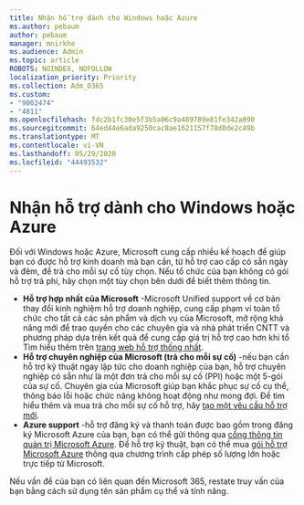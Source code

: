 ```yaml
---
title: Nhận hỗ trợ dành cho Windows hoặc Azure
ms.author: pebaum
author: pebaum
manager: mnirkhe
ms.audience: Admin
ms.topic: article
ROBOTS: NOINDEX, NOFOLLOW
localization_priority: Priority
ms.collection: Adm_O365
ms.custom:
- "9002474"
- "4811"
ms.openlocfilehash: fdc2b1fc30e5f3b5a06c9a489789e81fe342a890
ms.sourcegitcommit: 64ed44e6ada9250cac8ae1621157f78d0de2c49b
ms.translationtype: MT
ms.contentlocale: vi-VN
ms.lasthandoff: 05/29/2020
ms.locfileid: "44493532"
---
```

# <a name="get-support-for-windows-or-azure"></a>Nhận hỗ trợ dành cho Windows hoặc Azure

Đối với Windows hoặc Azure, Microsoft cung cấp nhiều kế hoạch để giúp bạn có được hỗ trợ kinh doanh mà bạn cần, từ hỗ trợ cao cấp có sẵn ngày và đêm, để trả cho mỗi sự cố tùy chọn. Nếu tổ chức của bạn không có gói hỗ trợ trả phí, hãy chọn một tùy chọn bên dưới để biết thêm thông tin.

- **Hỗ trợ hợp nhất của Microsoft** -Microsoft Unified support về cơ bản thay đổi kinh nghiệm hỗ trợ doanh nghiệp, cung cấp phạm vi toàn tổ chức cho tất cả các sản phẩm và dịch vụ của Microsoft, mở rộng khả năng mới để trao quyền cho các chuyên gia và nhà phát triển CNTT và phương pháp dựa trên kết quả để cung cấp giá trị hỗ trợ cao hơn khi tổ Tìm hiểu thêm trên [trang web hỗ trợ thống nhất](https://aka.ms/unified-support).
- **Hỗ trợ chuyên nghiệp của Microsoft (trả cho mỗi sự cố)** -nếu bạn cần hỗ trợ kỹ thuật ngay lập tức cho doanh nghiệp của bạn, hỗ trợ chuyên nghiệp có sẵn như là một đơn trả cho mỗi sự cố (PPI) hoặc một 5-gói của sự cố. Chuyên gia của Microsoft giúp bạn khắc phục sự cố cụ thể, thông báo lỗi hoặc chức năng không hoạt động như mong đợi. Để tìm hiểu thêm và mua trả cho mỗi sự cố hỗ trợ, hãy [tạo một yêu cầu hỗ trợ mới](https://support.microsoft.com/supportforbusiness/productselection).
- **Azure support** -hỗ trợ đăng ký và thanh toán được bao gồm trong đăng ký Microsoft Azure của bạn, bạn có thể gửi thông qua [cổng thông tin quản trị Microsoft Azure](https://portal.azure.com/). Để hỗ trợ kỹ thuật, bạn có thể mua [gói hỗ trợ Microsoft Azure](https://azure.microsoft.com/support/plans/) thông qua chương trình cấp phép số lượng lớn hoặc trực tiếp từ Microsoft.

Nếu vấn đề của bạn có liên quan đến Microsoft 365, restate truy vấn của bạn bằng cách sử dụng tên sản phẩm cụ thể và tính năng.
